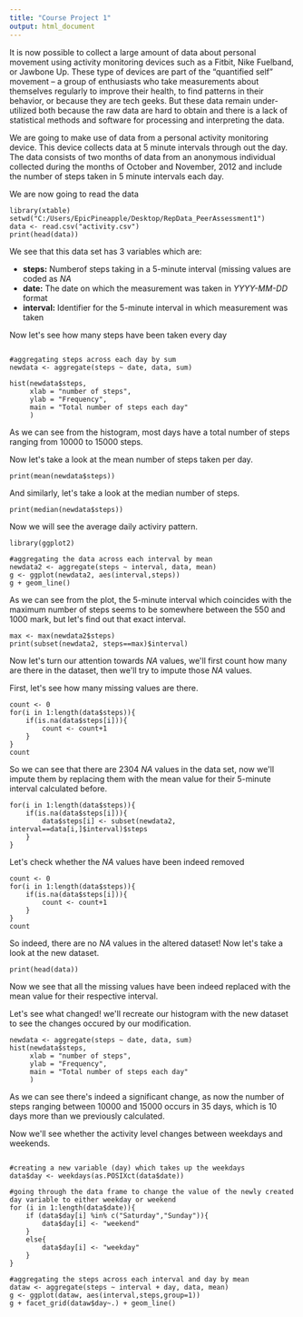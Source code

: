 ```yaml
---
title: "Course Project 1"
output: html_document
---
```


It is now possible to collect a large amount of data about personal movement using activity monitoring devices such as a Fitbit, Nike Fuelband, or Jawbone Up. These type of devices are part of the “quantified self” movement – a group of enthusiasts who take measurements about themselves regularly to improve their health, to find patterns in their behavior, or because they are tech geeks. But these data remain under-utilized both because the raw data are hard to obtain and there is a lack of statistical methods and software for processing and interpreting the data.

We are going to make use of data from a personal activity monitoring device. This device collects data at 5 minute intervals through out the day. The data consists of two months of data from an anonymous individual collected during the months of October and November, 2012 and include the number of steps taken in 5 minute intervals each day.

We are now going to read the data 

```{r reading_the_data, echo=TRUE}
library(xtable)
setwd("C:/Users/EpicPineapple/Desktop/RepData_PeerAssessment1")
data <- read.csv("activity.csv")
print(head(data))
```

We see that this data set has 3 variables which are:

* **steps:** Numberof steps taking in a 5-minute interval (missing values are coded as *NA*
* **date:** The date on which the measurement was taken in *YYYY-MM-DD* format
* **interval:** Identifier for the 5-minute interval in which measurement was taken

Now let's see how many steps have been taken every day

```{r hist,echo=TRUE}

#aggregating steps across each day by sum
newdata <- aggregate(steps ~ date, data, sum)

hist(newdata$steps, 
     xlab = "number of steps",
     ylab = "Frequency",
     main = "Total number of steps each day"
     )
```

As we can see from the histogram, most days have a total number of steps ranging from 10000 to 15000 steps.

Now let's take a look at the mean number of steps taken per day.

```{r mean, echo=TRUE}
print(mean(newdata$steps))
```

And similarly, let's take a look at the median number of steps.

```{r median, echo=TRUE}
print(median(newdata$steps))
```

Now we will see the average daily activiry pattern.

```{r daily, echo=TRUE}
library(ggplot2)

#aggregating the data across each interval by mean
newdata2 <- aggregate(steps ~ interval, data, mean)
g <- ggplot(newdata2, aes(interval,steps))
g + geom_line()
```

As we can see from the plot, the 5-minute interval which coincides with the maximum number of steps seems to be somewhere between the 550 and 1000 mark, but let's find out that exact interval.

```{r max, echo=TRUE}
max <- max(newdata2$steps)
print(subset(newdata2, steps==max)$interval)
```

Now let's turn our attention towards *NA* values, we'll first count how many are there in the dataset, then we'll try to impute those *NA* values.

First, let's see how many missing values are there.

```{r NAcount, echo=TRUE}
count <- 0
for(i in 1:length(data$steps)){
    if(is.na(data$steps[i])){
        count <- count+1
    }
}
count
```

So we can see that there are 2304 *NA* values in the data set, now we'll impute them by replacing them with the mean value for their 5-minute interval calculated before.

```{r impute, echo=TRUE}
for(i in 1:length(data$steps)){
    if(is.na(data$steps[i])){
        data$steps[i] <- subset(newdata2, interval==data[i,]$interval)$steps
    }
}
```

Let's check whether the *NA* values have been indeed removed

```{r check, echo=TRUE}
count <- 0
for(i in 1:length(data$steps)){
    if(is.na(data$steps[i])){
        count <- count+1
    }
}
count
```

So indeed, there are no *NA* values in the altered dataset! Now let's take a look at the new dataset.

```{r head2, echo=TRUE}
print(head(data))
```

Now we see that all the missing values have been indeed replaced with the mean value for their respective interval.

Let's see what changed! we'll recreate our histogram with the new dataset to see the changes occured by our modification.

```{r hist2, echo=TRUE}
newdata <- aggregate(steps ~ date, data, sum)
hist(newdata$steps, 
     xlab = "number of steps",
     ylab = "Frequency",
     main = "Total number of steps each day"
     )
```

As we can see there's indeed a significant change, as now the number of steps ranging between 10000 and 15000 occurs in 35 days, which is 10 days more than we previously calculated.

Now we'll see whether the activity level changes between weekdays and weekends.

```{r weekends, echo=TRUE}

#creating a new variable (day) which takes up the weekdays
data$day <- weekdays(as.POSIXct(data$date))

#going through the data frame to change the value of the newly created day variable to either weekday or weekend
for (i in 1:length(data$date)){
    if (data$day[i] %in% c("Saturday","Sunday")){
        data$day[i] <- "weekend"
    }
    else{
        data$day[i] <- "weekday"
    }
}

#aggregating the steps across each interval and day by mean
dataw <- aggregate(steps ~ interval + day, data, mean)
g <- ggplot(dataw, aes(interval,steps,group=1))
g + facet_grid(dataw$day~.) + geom_line()
```

